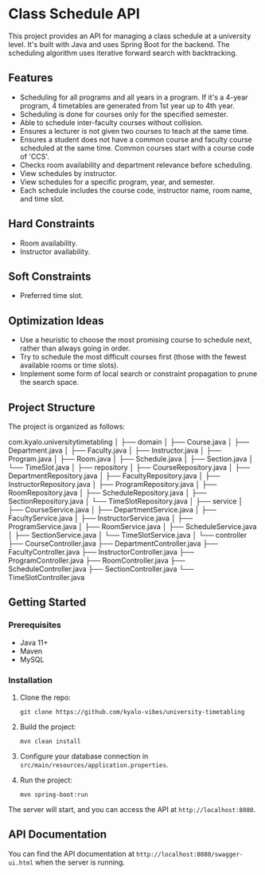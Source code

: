 # Class Schedule API

This project provides an API for managing a class schedule at a university level. It's built with Java and uses Spring Boot for the backend. The scheduling algorithm uses iterative forward search with backtracking.

## Features

- Scheduling for all programs and all years in a program. If it's a 4-year program, 4 timetables are generated from 1st year up to 4th year.
- Scheduling is done for courses only for the specified semester.
- Able to schedule inter-faculty courses without collision.
- Ensures a lecturer is not given two courses to teach at the same time.
- Ensures a student does not have a common course and faculty course scheduled at the same time. Common courses start with a course code of 'CCS'.
- Checks room availability and department relevance before scheduling.
- View schedules by instructor.
- View schedules for a specific program, year, and semester.
- Each schedule includes the course code, instructor name, room name, and time slot.

## Hard Constraints

- Room availability.
- Instructor availability.

## Soft Constraints

- Preferred time slot.

## Optimization Ideas

- Use a heuristic to choose the most promising course to schedule next, rather than always going in order.
- Try to schedule the most difficult courses first (those with the fewest available rooms or time slots).
- Implement some form of local search or constraint propagation to prune the search space.

## Project Structure

The project is organized as follows:

com.kyalo.universitytimetabling
│
├── domain
│ ├── Course.java
│ ├── Department.java
│ ├── Faculty.java
│ ├── Instructor.java
│ ├── Program.java
│ ├── Room.java
│ ├── Schedule.java
│ ├── Section.java
│ └── TimeSlot.java
│
├── repository
│ ├── CourseRepository.java
│ ├── DepartmentRepository.java
│ ├── FacultyRepository.java
│ ├── InstructorRepository.java
│ ├── ProgramRepository.java
│ ├── RoomRepository.java
│ ├── ScheduleRepository.java
│ ├── SectionRepository.java
│ └── TimeSlotRepository.java
│
├── service
│ ├── CourseService.java
│ ├── DepartmentService.java
│ ├── FacultyService.java
│ ├── InstructorService.java
│ ├── ProgramService.java
│ ├── RoomService.java
│ ├── ScheduleService.java
│ ├── SectionService.java
│ └── TimeSlotService.java
│
└── controller
├── CourseController.java
├── DepartmentController.java
├── FacultyController.java
├── InstructorController.java
├── ProgramController.java
├── RoomController.java
├── ScheduleController.java
├── SectionController.java
└── TimeSlotController.java


## Getting Started

### Prerequisites

- Java 11+
- Maven
- MySQL

### Installation

1. Clone the repo:
    ```
    git clone https://github.com/kyalo-vibes/university-timetabling
    ```

2. Build the project:
    ```
    mvn clean install
    ```

3. Configure your database connection in `src/main/resources/application.properties`.

4. Run the project:
    ```
    mvn spring-boot:run
    ```

The server will start, and you can access the API at `http://localhost:8080`.

## API Documentation

You can find the API documentation at `http://localhost:8080/swagger-ui.html` when the server is running.

